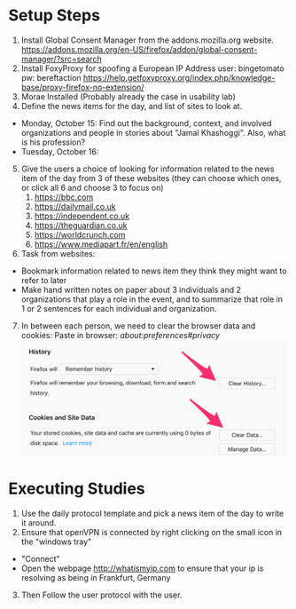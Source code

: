 

# Setup Steps
1. Install Global Consent Manager from the addons.mozilla.org website.
  https://addons.mozilla.org/en-US/firefox/addon/global-consent-manager/?src=search
2. Install FoxyProxy for spoofing a European IP Address
  user: bingetomato
  pw: bereftaction
  https://help.getfoxyproxy.org/index.php/knowledge-base/proxy-firefox-no-extension/
3. Morae Installed (Probably already the case in usability lab)
4. Define the news items for the day, and list of sites to look at.
  - Monday, October 15: Find out the background, context, and involved organizations and people in stories about "Jamal Khashoggi".  Also, what is his profession?
  - Tuesday, October 16:
5. Give the users a choice of looking for information related to the news item of the day from 3 of these websites (they can choose which ones, or click all 6 and choose 3 to focus on)
    1. https://bbc.com
    2. https://dailymail.co.uk
    3. https://independent.co.uk
    4. https://theguardian.co.uk
    5. https://worldcrunch.com
    6. https://www.mediapart.fr/en/english
6. Task from websites:
  - Bookmark information related to news item they think they might want to refer to later
  - Make hand written notes on paper about 3 individuals and 2 organizations that play a role in the event, and to summarize that role in 1 or 2 sentences for each individual and organization.
7. In between each person, we need to clear the browser data and cookies: Paste in browser: *about:preferences#privacy*
![Missing Firefox Image](./firefoxPurge.png)

# Executing Studies
1. Use the daily protocol template and pick a news item of the day to write it around.
2. Ensure that openVPN is connected by right clicking on the small icon in the "windows tray"
  - "Connect"
  - Open the webpage http://whatismyip.com to ensure that your ip is resolving as being in Frankfurt, Germany
3. Then Follow the user protocol with the user.
